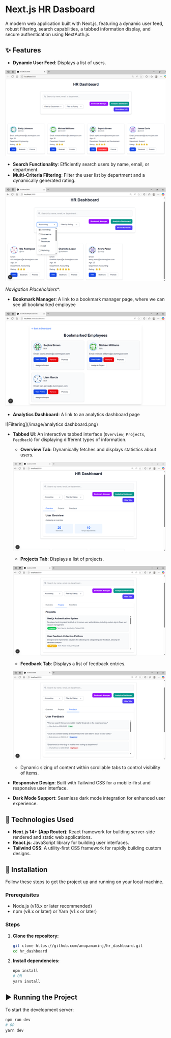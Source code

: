 # Next.js HR Dasboard

A modern web application built with Next.js, featuring a dynamic user feed, robust filtering, search capabilities, a tabbed information display, and secure authentication using NextAuth.js.

## ✨ Features

* **Dynamic User Feed**: Displays a list of users.

![Dashboard](/image/dashboard.png)
* **Search Functionality**: Efficiently search users by name, email, or department.
* **Multi-Criteria Filtering**: Filter the user list by department and a dynamically generated rating.

![Filtering](/image/filtering.png)

*Navigation Placeholders**:
* **Bookmark Manager**: A link to a bookmark manager page, where we can see all bookmarked employee

![Bookmark Manager](/image/bookmark.png)
* **Analytics Dashboard**: A link to an analytics dashboard page

![Filtering](/image/analytics dashboard.png)
* **Tabbed UI**: An interactive tabbed interface (`Overview`, `Projects`, `Feedback`) for displaying different types of information.
    * **Overview Tab**: Dynamically fetches and displays statistics about users.

    ![Overview](/image/overview.png)
    * **Projects Tab**: Displays a list of projects.

    ![Project tab](/image/projects.png)
    * **Feedback Tab**: Displays a list of feedback entries.

    ![Feedback Tab](/image/feedback.png)
    * Dynamic sizing of content within scrollable tabs to control visibility of items.
* **Responsive Design**: Built with Tailwind CSS for a mobile-first and responsive user interface.
* **Dark Mode Support**: Seamless dark mode integration for enhanced user experience.

## 🚀 Technologies Used

* **Next.js 14+ (App Router)**: React framework for building server-side rendered and static web applications.
* **React.js**: JavaScript library for building user interfaces.
* **Tailwind CSS**: A utility-first CSS framework for rapidly building custom designs.

## 🔧 Installation

Follow these steps to get the project up and running on your local machine.

### Prerequisites

* Node.js (v18.x or later recommended)
* npm (v8.x or later) or Yarn (v1.x or later)

### Steps

1.  **Clone the repository:**
    ```bash
    git clone https://github.com/anupamaminj/hr_dashboard.git
    cd hr_dashboard
    ```

2.  **Install dependencies:**
    ```bash
    npm install
    # OR
    yarn install
    ```

## ▶️ Running the Project

To start the development server:

```bash
npm run dev
# OR
yarn dev



